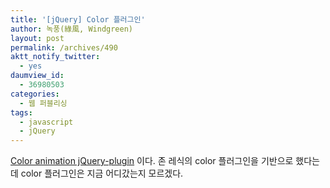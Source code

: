 ```yaml
---
title: '[jQuery] Color 플러그인'
author: 녹풍(綠風, Windgreen)
layout: post
permalink: /archives/490
aktt_notify_twitter:
  - yes
daumview_id:
  - 36980503
categories:
  - 웹 퍼블리싱
tags:
  - javascript
  - jQuery
---
```

[Color animation jQuery-plugin][1] 이다. 존 레식의 color 플러그인을 기반으로 했다는데 color 플러그인은 지금 어디갔는지 모르겠다.

 [1]: http://www.bitstorm.org/jquery/color-animation/